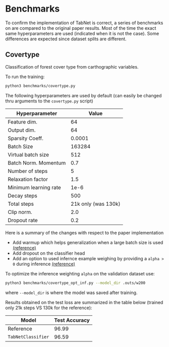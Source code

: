 # Benchmarks

To confirm the implementation of TabNet is correct, a series of benchmarks on are compared to the original paper results. Most of the time the exact same hyperparameters are used (indicated when it is not the case). Some differences are expected since dataset splits are different.

## Covertype

Classification of forest cover type from carthographic variables.

To run the training:

```bash
python3 benchmarks/covertype.py
```

The following hyperparameters are used by default (can easily be changed thru arguments to the `covertype.py` script)

| Hyperparameter | Value |
| -------------- | ----- |
| Feature dim.   | 64    |
| Output dim.    | 64    |
| Sparsity Coeff.| 0.0001|
| Batch Size     | 163284|
| Virtual batch size | 512 |
| Batch Norm. Momentum | 0.7 |
| Number of steps | 5 |
| Relaxation factor | 1.5 |
| Minimum learning rate  | 1e-6|
| Decay steps | 500 |
| Total steps | 21k only (was 130k) |
| Clip norm. | 2.0 |
| Dropout rate | 0.2 |


Here is a summary of the changes with respect to the paper implementation

- Add warmup which helps generalization when a large batch size is used [(reference)](https://arxiv.org/abs/1906.03548)
- Add dropout on the classifier head
- Add an option to used infernce example weighing by providing a `alpha > 0` during inference [(reference)](https://arxiv.org/abs/1906.03548)

To optimize the inference weighting `alpha` on the validation dataset use:

```bash
python3 benchmarks/covertype_opt_inf.py --model_dir .outs/w200
```

where `--model_dir` is where the model was saved after training.

Results obtained on the test loss are summarized in the table below (trained only 21k steps VS 130k for the reference):

| Model | Test Accuracy |
| -- | -- |
| Reference | 96.99 |
| `TabNetClassifier` |  96.59 |



